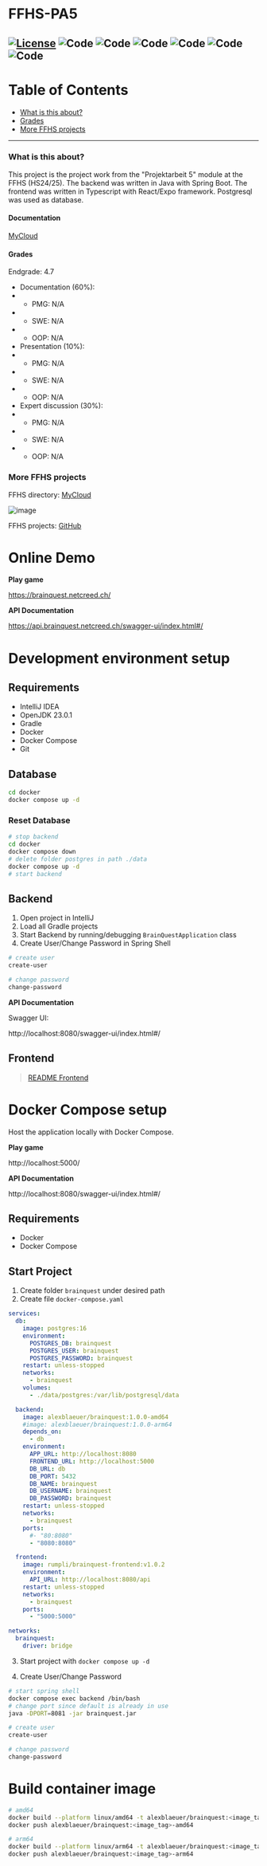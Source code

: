 # FFHS-PA5

[![License](https://img.shields.io/badge/License-GPL--v3.0-lightgrey)](https://github.com/rumpli/FFHS-PA5/blob/main/LICENSE)
![Code](https://img.shields.io/badge/Language-HTML-red)
![Code](https://img.shields.io/badge/Language-Java-brown)
![Code](https://img.shields.io/badge/Language-TypeScript-blue)
![Code](https://img.shields.io/badge/Language-CSS-purple)
![Code](https://img.shields.io/badge/Language-JavaScript-yellow)
![Code](https://img.shields.io/badge/Language-Python-darkblue)
-----

Table of Contents
=================
* [What is this about?](#what-is-this-about)
* [Grades](#grades)
* [More FFHS projects](#more-ffhs-projects)

-----

### What is this about?
This project is the project work from the "Projektarbeit 5" module at the FFHS (HS24/25). The backend was written in Java with Spring Boot. The frontend was written in Typescript with React/Expo framework. Postgresql was used as database.

#### Documentation
[MyCloud](https://www.mycloud.ch/s/S009270381C5B1D50F5C996D3F5E26B176F51D44030)

#### Grades
Endgrade: 4.7
- Documentation (60%):
- - PMG: N/A
- - SWE: N/A
- - OOP: N/A
- Presentation (10%):
- - PMG: N/A
- - SWE: N/A
- - OOP: N/A
- Expert discussion (30%):
- - PMG: N/A
- - SWE: N/A
- - OOP: N/A

### More FFHS projects

FFHS directory: [MyCloud](https://www.mycloud.ch/s/S00735653476C6FF89DAE1C9D6F19C814A0FE9C6DC2)

![image](https://github.com/rumpli/FFHS-AnPy/assets/24840091/5c56fb5b-944a-40a3-b5c8-1972850dc7a2)

FFHS projects: [GitHub](https://github.com/rumpli?tab=repositories&q=FFHS&type=&language=&sort=)


# Online Demo

**Play game**

https://brainquest.netcreed.ch/

**API Documentation**

https://api.brainquest.netcreed.ch/swagger-ui/index.html#/

# Development environment setup

## Requirements

- IntelliJ IDEA
- OpenJDK 23.0.1
- Gradle
- Docker
- Docker Compose
- Git

## Database

```bash
cd docker
docker compose up -d
```

### Reset Database

```bash
# stop backend
cd docker
docker compose down
# delete folder postgres in path ./data
docker compose up -d
# start backend
```

## Backend

1. Open project in IntelliJ
2. Load all Gradle projects
3. Start Backend by running/debugging `BrainQuestApplication` class
4. Create User/Change Password in Spring Shell

```bash
# create user
create-user

# change password
change-password
```

**API Documentation**

Swagger UI:

http://localhost:8080/swagger-ui/index.html#/

## Frontend

> [README Frontend](./frontend/README.md)

# Docker Compose setup

Host the application locally with Docker Compose.

**Play game**

http://localhost:5000/

**API Documentation**

http://localhost:8080/swagger-ui/index.html#/

## Requirements

- Docker
- Docker Compose

## Start Project

1. Create folder `brainquest` under desired path
2. Create file `docker-compose.yaml`

```yaml
services:
  db:
    image: postgres:16
    environment:
      POSTGRES_DB: brainquest
      POSTGRES_USER: brainquest
      POSTGRES_PASSWORD: brainquest
    restart: unless-stopped
    networks:
      - brainquest
    volumes:
      - ./data/postgres:/var/lib/postgresql/data

  backend:
    image: alexblaeuer/brainquest:1.0.0-amd64
    #image: alexblaeuer/brainquest:1.0.0-arm64
    depends_on:
      - db
    environment:
      APP_URL: http://localhost:8080
      FRONTEND_URL: http://localhost:5000
      DB_URL: db
      DB_PORT: 5432
      DB_NAME: brainquest
      DB_USERNAME: brainquest
      DB_PASSWORD: brainquest
    restart: unless-stopped
    networks:
      - brainquest
    ports:
      #- "80:8080"
      - "8080:8080"

  frontend:
    image: rumpli/brainquest-frontend:v1.0.2
    environment:
      API_URL: http://localhost:8080/api
    restart: unless-stopped
    networks:
      - brainquest
    ports:
      - "5000:5000"

networks:
  brainquest:
    driver: bridge
```
3. Start project with `docker compose up -d`


4. Create User/Change Password

```bash
# start spring shell
docker compose exec backend /bin/bash
# change port since default is already in use
java -DPORT=8081 -jar brainquest.jar

# create user
create-user

# change password
change-password
```

# Build container image

```bash
# amd64
docker build --platform linux/amd64 -t alexblaeuer/brainquest:<image_tag>-amd64 .
docker push alexblaeuer/brainquest:<image_tag>-amd64

# arm64
docker build --platform linux/arm64 -t alexblaeuer/brainquest:<image_tag>-arm64 .
docker push alexblaeuer/brainquest:<image_tag>-arm64
```
